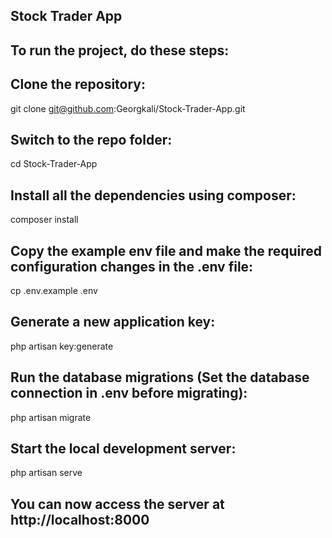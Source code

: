 

## Stock Trader App

## To run the project, do these steps:

## Clone the repository:

git clone git@github.com:Georgkali/Stock-Trader-App.git

## Switch to the repo folder:

cd Stock-Trader-App

## Install all the dependencies using composer:

composer install

## Copy the example env file and make the required configuration changes in the .env file:

cp .env.example .env

## Generate a new application key:

php artisan key:generate

## Run the database migrations (Set the database connection in .env before migrating):

php artisan migrate

## Start the local development server:

php artisan serve

## You can now access the server at http://localhost:8000




